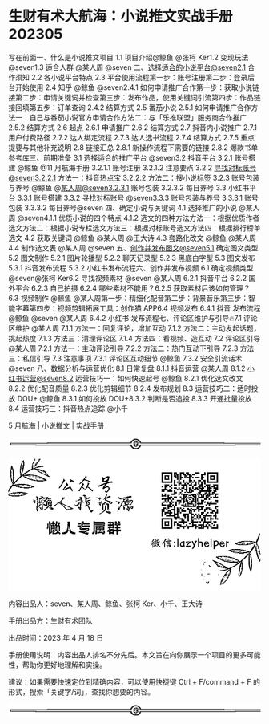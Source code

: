 # 生财有术大航海：小说推文实战手册 202305

写在前面一、什么是小说推文项目 1.1 项目介绍@鲸鱼 @张柯 Ker1.2 变现玩法 @seven1.3 适合人群 @某人周 @seven 二、选择适合的小说平台@seven2.1 合作须知 2.2 各小说平台特点 2.3 平台使用流程第一步：账号注册第二步：登录后台开始使用 2.4 知乎 @鲸鱼 @seven2.4.1 如何申请推广合作第一步：获取小说链接第二步：申请关键词并检查第三步：发布作品，使用关键词引流第四步：作品链接回填第五步：订单查询 2.4.2 结算方式 2.5 番茄小说 2.5.1 如何申请推广合作方法一：自己与番茄小说官方申请合作方法二：与「乐推联盟」服务商合作推广 2.5.2 结算方式 2.6 起点 2.6.1 申请推广 2.6.2 结算方式 2.7 抖音内小说推广 2.7.1 用户付费路径 2.7.2 达人绑定流程 2.7.3 达人选书流程 2.7.4 结算方式 2.7.5 重点提要与其他补充说明 2.8 链接汇总 2.8.1 新操作流程下需要的链接 2.8.2 爆款书单参考库三、前期准备 3.1 选择适合的推广平台 @seven3.2 抖音平台 3.2.1 账号搭建 @鲸鱼 @11 月航海手册 3.2.1.1 账号注册 3.2.1.2 注意要点 3.2.2 寻找对标账号@seven3.2.2.1 方法一：抖音热点宝 3.2.2.2 方法二：搜小说标签 3.2.3 账号包装与养号 @鲸鱼 @某人周@seven3.2.3.1 账号包装 3.2.3.2 每日养号 3.3 小红书平台 3.3.1 账号搭建 3.3.2 寻找对标账号 @seven3.3.3 账号包装与养号 3.3.3.1 账号包装 3.3.3.2 每日养号@seven 四、确定小说与关键词 4.1 选择推广的小说 @某人周 @seven4.1.1 优质小说的四个特点 4.1.2 选文的四种方法方法一：根据优质作者选文方法二：根据小说专栏选文方法三：根据对标账号选文方法四：根据排行榜单选文 4.2 获取关键词 @鲸鱼 @某人周 @王大诗 4.3 套路化改文 @鲸鱼 @某人周 4.4 制作选文表 @某人周 @seven 五、创作并发布图文@seven5.1 确定图文类型 5.2 图文制作 5.2.1 图片轮播型 5.2.2 聊天记录型 5.2.3 黑底白字型 5.3 图文发布 5.3.1 抖音发布流程 5.3.2 小红书发布流程六、创作并发布视频 6.1 确定视频类型 @seven@张柯 Ker6.2 寻找视频素材 @seven @某人周 6.2.1 抖音平台 6.2.2 国外平台 6.2.3 自己拍摄 6.2.4 哪些素材不能用？6.2.5 获取素材后该如何管理？6.3 视频制作 @鲸鱼 @某人周第一步：精细化配音第二步：背景音乐第三步：智能字幕第四步：视频剪辑拓展工具：创作猫 APP6.4 视频发布 6.4.1 抖音 发布流程 @鲸鱼 @seven @某人周 6.4.2 小红书 发布流程七、评论区维护与引导🔥7.1 评论区维护 @某人周 7.1.1 方法一：回复评论，增加互动 7.1.2 方法二：主动发起话题，挑起热度 7.1.3 方法三：清理评论区 7.1.4 方法四：看视频、造互动 7.2 评论区引导@某人周 7.2.1 方法一：主动评论引导 7.2.2 方法二：热门互动下引导 7.2.3 方法三：私信引导 7.3 注意事项 7.3.1 评论区互动细节 @鲸鱼 7.3.2 安全引流话术@seven 八、数据分析与运营优化 8.1 日常复盘 8.1.1 抖音运营 @某人周 8.1.2 小红书运营@seven8.2 运营技巧一：如何快速起号 @鲸鱼 8.2.1 优化选文改文 8.2.2 优化配音质量 8.2.3 优化剪辑细节 8.2.4 发布规划 8.3 运营技巧二：适时投放 DOU+ @鲸鱼 8.3.1 如何投放 DOU+8.3.2 判断是否追投 8.3.3 开通批量投放 8.4 运营技巧三：抖音热点追踪 @小千

5 月航海 | 小说推文 | 实战手册

![](img/8cd4882c394e0a215918dd25d4aa188b.png)

![](img/63bed242011514271e10d8beee809070.png)

内容出品人：seven、某人周、鲸鱼、张柯 Ker、小千、王大诗

手册出品方：生财有术团队

出品时间：2023 年 4 月 18 日

手册使用说明：内容出品人排名不分先后。本文旨在向你展示一个项目的更多可能性，帮助你更好地理解和实操。

建议：如果需要快速定位到精确内容，可以使用快捷键 Ctrl + F/command + F 的形式，搜索「关键字/词」，查找你想要的内容。

![](img/e7ebaaf6032d5464f8a4eba6dafca686.png)